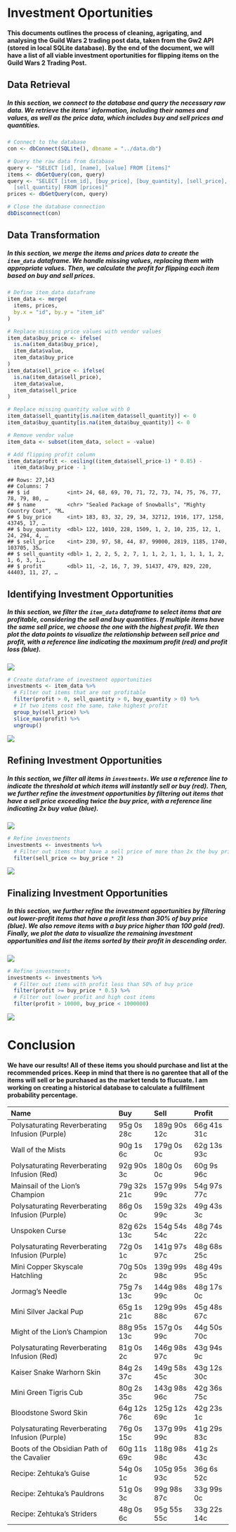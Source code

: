 Investment Oportunities
================

#### This documents outlines the process of cleaning, agrigating, and analysing the Guild Wars 2 trading post data, taken from the Gw2 API (stored in local SQLite database). By the end of the document, we will have a list of all viable investment oportunities for flipping items on the Guild Wars 2 Trading Post.

## Data Retrieval

##### In this section, we connect to the database and query the necessary raw data. We retrieve the items’ information, including their names and values, as well as the price data, which includes buy and sell prices and quantities.

``` r
# Connect to the database
con <- dbConnect(SQLite(), dbname = "../data.db")

# Query the raw data from database
query <- "SELECT [id], [name], [value] FROM [items]"
items <- dbGetQuery(con, query)
query <- "SELECT [item_id], [buy_price], [buy_quantity], [sell_price], 
  [sell_quantity] FROM [prices]"
prices <- dbGetQuery(con, query)

# Close the database connection
dbDisconnect(con)
```

## Data Transformation

##### In this section, we merge the items and prices data to create the `item_data` dataframe. We handle missing values, replacing them with appropriate values. Then, we calculate the profit for flipping each item based on buy and sell prices.

``` r
# Define item_data dataframe
item_data <- merge(
  items, prices, 
  by.x = "id", by.y = "item_id"
)

# Replace missing price values with vendor values
item_data$buy_price <- ifelse(
  is.na(item_data$buy_price), 
  item_data$value, 
  item_data$buy_price
)
item_data$sell_price <- ifelse(
  is.na(item_data$sell_price), 
  item_data$value, 
  item_data$sell_price
)

# Replace missing quantity value with 0
item_data$sell_quantity[is.na(item_data$sell_quantity)] <- 0
item_data$buy_quantity[is.na(item_data$buy_quantity)] <- 0

# Remove vendor value
item_data <- subset(item_data, select = -value)

# Add flipping profit column
item_data$profit <- ceiling((item_data$sell_price-1) * 0.85) -
  item_data$buy_price - 1
```

    ## Rows: 27,143
    ## Columns: 7
    ## $ id            <int> 24, 68, 69, 70, 71, 72, 73, 74, 75, 76, 77, 78, 79, 80, …
    ## $ name          <chr> "Sealed Package of Snowballs", "Mighty Country Coat", "M…
    ## $ buy_price     <int> 183, 83, 32, 29, 34, 32712, 1916, 177, 1258, 43745, 17, …
    ## $ buy_quantity  <dbl> 122, 1010, 228, 1509, 1, 2, 10, 235, 12, 1, 24, 294, 4, …
    ## $ sell_price    <int> 230, 97, 58, 44, 87, 99000, 2819, 1185, 1740, 103705, 35…
    ## $ sell_quantity <dbl> 1, 2, 2, 5, 2, 7, 1, 1, 2, 1, 1, 1, 1, 1, 2, 1, 6, 3, 1,…
    ## $ profit        <dbl> 11, -2, 16, 7, 39, 51437, 479, 829, 220, 44403, 11, 27, …

## Identifying Investment Opportunities

##### In this section, we filter the `item_data` dataframe to select items that are profitable, considering the sell and buy quantities. If multiple items have the same sell price, we choose the one with the highest profit. We then plot the data points to visualize the relationship between sell price and profit, with a reference line indicating the maximum profit (red) and profit loss (blue).

![](investments_files/figure-gfm/chart%200-1.png)<!-- -->

``` r
# Create dataframe of investment opportunities
investments <- item_data %>%
  # Filter out items that are not profitable
  filter(profit > 0, sell_quantity > 0, buy_quantity > 0) %>%
  # If two items cost the same, take highest profit
  group_by(sell_price) %>%
  slice_max(profit) %>%
  ungroup()
```

![](investments_files/figure-gfm/chart%201-1.png)<!-- -->

## Refining Investment Opportunities

##### In this section, we filter all items in `investments`. We use a reference line to indicate the threshold at which items will instantly sell or buy (red). Then, we further refine the investment opportunities by filtering out items that have a sell price exceeding twice the buy price, with a reference line indicating 2x buy value (blue).

![](investments_files/figure-gfm/chart%202-1.png)<!-- -->

``` r
# Refine investments
investments <- investments %>%
  # Filter out items that have a sell price of more than 2x the buy price
  filter(sell_price <= buy_price * 2)
```

![](investments_files/figure-gfm/chart%203-1.png)<!-- -->

## Finalizing Investment Opportunities

##### In this section, we further refine the investment opportunities by filtering out lower-profit items that have a profit less than 30% of buy price (blue). We also remove items with a buy price higher than 100 gold (red). Finally, we plot the data to visualize the remaining investment opportunities and list the items sorted by their profit in descending order.

![](investments_files/figure-gfm/chart%203.5-1.png)<!-- -->

``` r
# Refine investments
investments <- investments %>%
  # Filter out items with profit less than 50% of buy price
  filter(profit >= buy_price * 0.5) %>%
  # Filter out lower profit and high cost items
  filter(profit > 10000, buy_price < 1000000)
```

![](investments_files/figure-gfm/chart%204-1.png)<!-- -->

# Conclusion

#### We have our results! All of these items you should purchase and list at the recommended prices. Keep in mind that there is no garentee that all of the items will sell or be purchased as the market tends to flucuate. I am working on creating a historical database to calculate a fullfilment probability percentage.

| Name                                           | Buy         | Sell         | Profit      |
|:-----------------------------------------------|:------------|:-------------|:------------|
| Polysaturating Reverberating Infusion (Purple) | 95g 0s 28c  | 189g 90s 12c | 66g 41s 31c |
| Wall of the Mists                              | 90g 1s 6c   | 179g 0s 0c   | 62g 13s 93c |
| Polysaturating Reverberating Infusion (Red)    | 92g 90s 3c  | 180g 0s 0c   | 60g 9s 96c  |
| Mainsail of the Lion’s Champion                | 79g 32s 21c | 157g 99s 99c | 54g 97s 77c |
| Polysaturating Reverberating Infusion (Purple) | 86g 0s 0c   | 159g 32s 99c | 49g 43s 3c  |
| Unspoken Curse                                 | 82g 62s 13c | 154g 54s 54c | 48g 74s 22c |
| Polysaturating Reverberating Infusion (Purple) | 72g 0s 1c   | 141g 97s 97c | 48g 68s 25c |
| Mini Copper Skyscale Hatchling                 | 70g 50s 2c  | 139g 99s 98c | 48g 49s 95c |
| Jormag’s Needle                                | 75g 7s 13c  | 144g 98s 99c | 48g 17s 0c  |
| Mini Silver Jackal Pup                         | 65g 1s 21c  | 129g 99s 88c | 45g 48s 67c |
| Might of the Lion’s Champion                   | 88g 95s 13c | 157g 0s 99c  | 44g 50s 70c |
| Polysaturating Reverberating Infusion (Red)    | 81g 0s 2c   | 146g 98s 97c | 43g 94s 9c  |
| Kaiser Snake Warhorn Skin                      | 84g 2s 37c  | 149g 58s 45c | 43g 12s 30c |
| Mini Green Tigris Cub                          | 80g 2s 35c  | 143g 98s 96c | 42g 36s 75c |
| Bloodstone Sword Skin                          | 64g 12s 76c | 125g 12s 69c | 42g 23s 1c  |
| Polysaturating Reverberating Infusion (Purple) | 76g 0s 15c  | 137g 99s 99c | 41g 29s 83c |
| Boots of the Obsidian Path of the Cavalier     | 60g 11s 69c | 118g 98s 98c | 41g 2s 43c  |
| Recipe: Zehtuka’s Guise                        | 54g 0s 1c   | 105g 95s 93c | 36g 6s 52c  |
| Recipe: Zehtuka’s Pauldrons                    | 51g 0s 3c   | 99g 98s 87c  | 33g 99s 0c  |
| Recipe: Zehtuka’s Striders                     | 48g 0s 6c   | 95g 55s 55c  | 33g 22s 14c |
